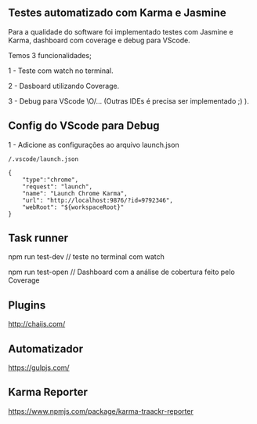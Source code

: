 
## Testes automatizado com Karma e Jasmine

Para a qualidade do software foi implementado testes com Jasmine e Karma, dashboard com
coverage e debug para VScode.

Temos 3 funcionalidades;

1 - Teste com watch no terminal.

2 - Dasboard utilizando Coverage.

3 - Debug para VScode \O/... (Outras IDEs é precisa ser implementado ;) ).

## Config do VScode para Debug

1 - Adicione as configurações ao arquivo launch.json 
    
    /.vscode/launch.json

    {
        "type":"chrome",
        "request": "launch",
        "name": "Launch Chrome Karma",
        "url": "http://localhost:9876/?id=9792346",
        "webRoot": "${workspaceRoot}"
    }

## Task runner

npm run test-dev // teste no terminal com watch

npm run test-open // Dashboard com a análise de cobertura feito pelo Coverage


## Plugins

http://chaijs.com/

## Automatizador

https://gulpjs.com/

## Karma Reporter

https://www.npmjs.com/package/karma-traackr-reporter